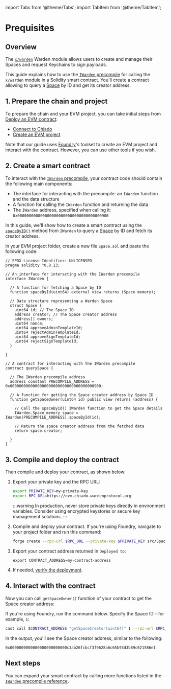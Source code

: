 ﻿---
sidebar_position: 1
---

import Tabs from '@theme/Tabs';
import TabItem from '@theme/TabItem';

# Prequisites

## Overview

The [`x/warden`](/learn/warden-protocol-modules/x-warden) Warden module allows users to create and manage their Spaces and request Keychains to sign payloads.

This guide explains how to use the [`IWarden` precompile](../solidity-precompiles/iwarden) for calling the `x/warden` module in a Solidity smart contract. You'll create a contract allowing to query a [Space](/learn/glossary#space) by ID and get its creator address.

## 1. Prepare the chain and project

To prepare the chain and your EVM project, you can take initial steps from [Deploy an EVM contract](../deploy-smart-contracts-on-warden/deploy-an-evm-contract):

- [Connect to Chiado](../deploy-smart-contracts-on-warden/deploy-an-evm-contract#option-2-connect-to-chiado)
- [Create an EVM project](../deploy-smart-contracts-on-warden/deploy-an-evm-contract#2-create-an-evm-project)

Note that our guide uses [Foundry](https://book.getfoundry.sh)'s toolset to create an EVM project and interact with the contract. However, you can use other tools if you wish.

## 2. Create a smart contract

To interact with the [`IWarden` precompile](../solidity-precompiles/iwarden), your contract code should contain the following main components:

- The interface for interacting with the precompile: an `IWarden` function and the data structure
- A function for calling the `IWarden` function and returning the data
- The `IWarden` address, specified when calling it: `0x0000000000000000000000000000000000000900`

In this guide, we'll show how to create a smart contract using the [`spaceByID()`](../solidity-precompiles/iwarden#query-a-space-by-id) method from `IWarden` to query a [Space](/learn/glossary#space) by ID and fetch its creator address.

In your EVM project folder, create a new file `Space.sol` and paste the following code:

```sol title="/warden-smart-contract/src/Space.sol"
// SPDX-License-Identifier: UNLICENSED
pragma solidity ^0.8.13;

// An interface for interacting with the IWarden precompile
interface IWarden {

  // A function for fetching a Space by ID
  function spaceById(uint64) external view returns (Space memory);

  // Data structure representing a Warden Space
  struct Space {
    uint64 id; // The Space ID
    address creator; // The Space creator address
    address[] owners;
    uint64 nonce;
    uint64 approveAdminTemplateId;
    uint64 rejectAdminTemplateId;
    uint64 approveSignTemplateId;
    uint64 rejectSignTemplateId;
  }

}

// A contract for interacting with the IWarden precompile
contract querySpace {

  // The IWarden precompile address
  address constant PRECOMPILE_ADDRESS = 0x0000000000000000000000000000000000000900;
  
  // A function for getting the Space creator address by Space ID
  function getSpaceOwner(uint64 id) public view returns (address) {

    // Call the spaceById() IWarden function to get the Space details
    IWarden.Space memory space = IWarden(PRECOMPILE_ADDRESS).spaceById(id);

    // Return the space creator address from the fetched data
    return space.creator;

  }
}
```

## 3. Compile and deploy the contract

Then compile and deploy your contract, as shown below:

1. Export your private key and the RPC URL:

   ```bash
   export PRIVATE_KEY=my-private-key
   export RPC_URL=https://evm.chiado.wardenprotocol.org
   ```

   :::warning
   In production, never store private keys directly in environment variables. Consider using encrypted keystores or secure key management solutions.
   :::

2. Compile and deploy your contract. If you're using Foundry, navigate to your project folder and run this command:

   ```bash
   forge create --rpc-url $RPC_URL --private-key $PRIVATE_KEY src/Space.sol:querySpace
   ```
3. Export your contract address returned in `Deployed to`:

   ```
   export CONTRACT_ADDRESS=my-contract-address
   ```

4. If needed, [verify the deployment](../deploy-smart-contracts-on-warden/deploy-an-evm-contract#5-verify-the-deployment).

## 4. Interact with the contract

Now you can call `getSpaceOwner()` function of your contract to get the Space creator address:

If you're using Foundry, run the command below. Specify the Space ID – for example, `1`:

```bash
cast call $CONTRACT_ADDRESS "getSpaceCreator(uint64)" 1 --rpc-url $RPC_URL
```

In the output, you'll see the Space creator address, similar to the following:

```
0x0000000000000000000000000c3ab26fcbcf3f9628a6c65b93d3b89c621586e1
```

## Next steps

You can expand your smart contract by calling more functions listed in the [`IWarden` precompile reference](../solidity-precompiles/iwarden).